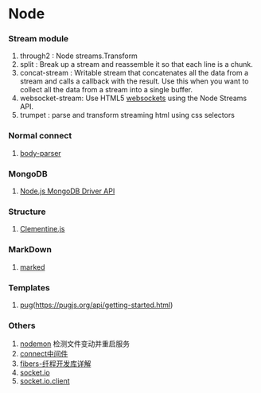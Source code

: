 # Node

### Stream module

1. through2 : Node streams.Transform 
2. split : Break up a stream and reassemble it so that each line is a chunk. 
3. concat-stream : Writable stream that concatenates all the data from a stream and calls a callback with the result. Use this when you want to collect all the data from a stream into a single buffer.
4. websocket-stream: Use HTML5 [websockets](https://developer.mozilla.org/en-US/docs/WebSockets) using the Node Streams API.
5. trumpet : parse and transform streaming html using css selectors

### Normal connect

1. [body-parser](https://github.com/expressjs/body-parser)

### MongoDB

1. [Node.js MongoDB Driver API](http://mongodb.github.io/node-mongodb-native/2.2/api/index.html)

### Structure

1. [Clementine.js](http://www.clementinejs.com/)

### MarkDown

1. [marked](https://github.com/chjj/marked)


### Templates

1. [pug]()(https://pugjs.org/api/getting-started.html)

### Others

1. [nodemon](https://github.com/remy/nodemon) 检测文件变动并重启服务
2. [connect中间件](https://github.com/senchalabs/connect/wiki)
3. [fibers-纤程开发库详解](http://www.codeweblog.com/nodejs%E4%B8%AD%E7%9A%84fiber-%E7%BA%A4%E7%A8%8B-%E5%BA%93%E8%AF%A6%E8%A7%A3/)
4. [socket.io](https://github.com/socketio/socket.io)
5. [socket.io.client](https://github.com/socketio/socket.io-client)


